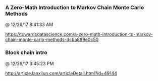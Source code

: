 ﻿

### A Zero-Math Introduction to Markov Chain Monte Carlo Methods
@ 12/26/17 8:41:33 AM

https://towardsdatascience.com/a-zero-math-introduction-to-markov-chain-monte-carlo-methods-dcba889e0c50


### Block chain intro
@ 12/26/17 3:45:23 PM

http://article.lanxijun.com/articleDetail.html?id=49144
